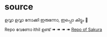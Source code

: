 # source
 
ഉവ്വാ ഉവ്വാ നോക്കി ഇരുന്നോ, ഇപ്പൊ കിട്ടും 🤤

Repo വേണോ ithil ഉണ്ട് ➠ ➠ ➠ ➠ <a href=https://t.me/+pygLmi42muUwNjll> Repo of Sakura</a>

